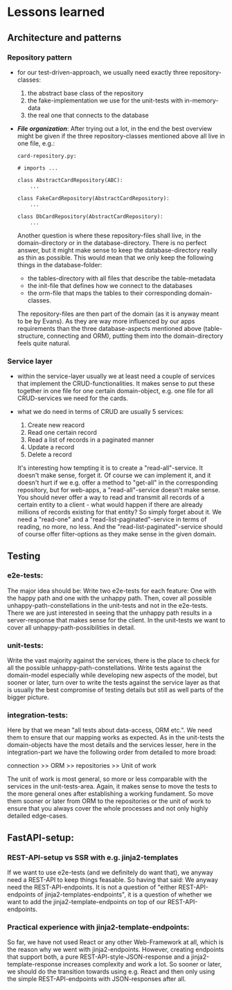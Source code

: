 # Lessons learned

## Architecture and patterns

### Repository pattern

- for our test-driven-approach, we usually need exactly three repository-classes:
    1) the abstract base class of the repository
    2) the fake-implementation we use for the unit-tests with in-memory-data
    3) the real one that connects to the database

- ***File organization***: After trying out a lot, in the end the best overview might be given if the three repository-classes mentioned above all live in one
  file, e.g.:

  ```
  card-repository.py:

  # imports ...

  class AbstractCardRepository(ABC):
      ...

  class FakeCardRepository(AbstractCardRepository):
      ...

  class DbCardRepository(AbstractCardRepository):
      ...

  ```

  Another question is where these repository-files shall live, in the domain-directory or in the database-directory. There is no perfect answer, but it might make sense to keep the database-directory really as thin as possible. This would mean that we only keep the following things in the database-folder:

  - the tables-directory with all files that describe the table-metadata
  - the init-file that defines how we connect to the databases
  - the orm-file that maps the tables to their corresponding domain-classes.

  The repository-files are then part of the domain (as it is anyway meant to be by Evans). As they are way more influenced by our apps requirements than the three database-aspects mentioned above (table-structure, connecting and ORM), putting them into the domain-directory feels quite natural.

### Service layer

- within the service-layer usually we at least need a couple of services that implement the CRUD-functionalities. It makes sense to put these together in one file for one certain domain-object, e.g. one file for all CRUD-services we need for the cards.

- what we do need in terms of CRUD are usually 5 services:
  1) Create new reacord
  2) Read one certain record
  3) Read a list of records in a paginated manner
  4) Update a record
  5) Delete a record

  It's interesting how tempting it is to create a "read-all"-service. It doesn't make sense, forget it. Of course we can implement it, and it doesn't hurt if we e.g. offer a method to "get-all" in the corresponding repository, but for web-apps, a "read-all"-service doesn't make sense. You should never offer a way to read and transmit all records of a certain entity to a client - what would happen if there are already millions of records existing for that entity? So simply forget about it. We need a "read-one" and a "read-list-paginated"-service in terms of reading, no more, no less. And the "read-list-paginated"-service should of course offer filter-options as they make sense in the given domain.

## Testing

### e2e-tests:

The major idea should be: Write two e2e-tests for each feature: One with the happy path and one with the unhappy path. Then, cover all possible unhappy-path-constellations in the unit-tests and not in the e2e-tests. There we are just interested in seeing that the unhappy path results in a server-response that makes sense for the client. In the unit-tests we want to cover all unhappy-path-possibilities in detail.

### unit-tests:

Write the vast majority against the services, there is the place to check for all the possible unhappy-path-constellations. Write tests against the domain-model especially while developing new aspects of the model, but sooner or later, turn over to write the tests against the service layer as that is usually the best compromise of testing details but still as well parts of the bigger picture.

### integration-tests:

Here by that we mean "all tests about data-access, ORM etc.". We need them to ensure that our mapping works as expected. As in the unit-tests the domain-objects have the most details and the services lesser, here in the integration-part we have the following order from detailed to more broad:

connection >> ORM >> repositories >> Unit of work

The unit of work is most general, so more or less comparable with the services in the unit-tests-area. Again, it makes sense to move the tests to the more general ones after establishing a working fundament. So move them sooner or later from ORM to the repositories or the unit of work to ensure that you always cover the whole processes and not only highly detailed edge-cases.

## FastAPI-setup:

### REST-API-setup vs SSR with e.g. jinja2-templates

If we want to use e2e-tests (and we definitely do want that), we anyway need a REST-API to keep things feasable. So having that said: We anyway need the REST-API-endpoints. It is not a question of "either REST-API-endpoints of jinja2-templates-endpoints", it is a question of whether we want to add the jinja2-template-endpoints on top of our REST-API-endpoints.

### Practical experience with jinja2-template-endpoints:

So far, we have not used React or any other Web-Framework at all, which is the reason why we went with jinja2-endpoints. However, creating endpoints that support both, a pure REST-API-style-JSON-response and a jinja2-template-response increases complexity and work a lot. So sooner or later, we should do the transition towards using e.g. React and then only using the simple REST-API-endpoints with JSON-responses after all.